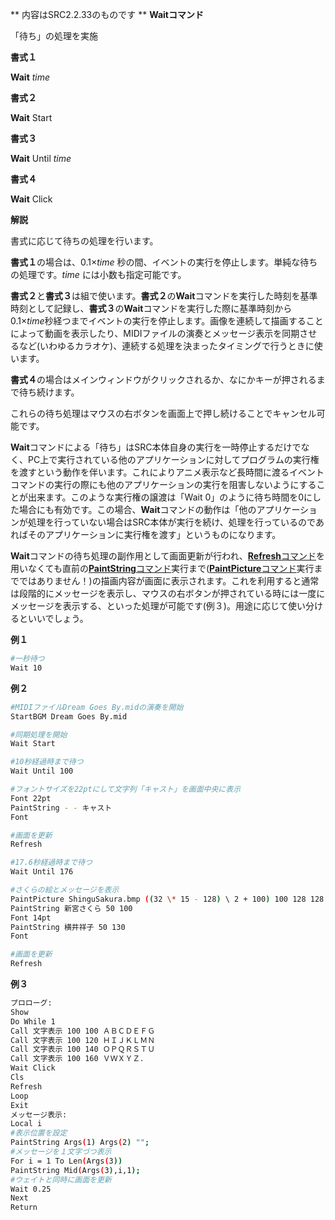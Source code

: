 ** 内容はSRC2.2.33のものです **
**Waitコマンド**

「待ち」の処理を実施

**書式１**

**Wait** *time*

**書式２**

**Wait** Start

**書式３**

**Wait** Until *time*

**書式４**

**Wait** Click

**解説**

書式に応じて待ちの処理を行います。

**書式１**の場合は、0.1×*time* 秒の間、イベントの実行を停止します。単純な待ちの処理です。*time* には小数も指定可能です。

**書式２**と**書式３**は組で使います。**書式２**の**Wait**コマンドを実行した時刻を基準時刻として記録し、**書式３**の**Wait**コマンドを実行した際に基準時刻から0.1×*time*秒経つまでイベントの実行を停止します。画像を連続して描画することによって動画を表示したり、MIDIファイルの演奏とメッセージ表示を同期させるなど(いわゆるカラオケ)、連続する処理を決まったタイミングで行うときに使います。

**書式４**の場合はメインウィンドウがクリックされるか、なにかキーが押されるまで待ち続けます。

これらの待ち処理はマウスの右ボタンを画面上で押し続けることでキャンセル可能です。

**Wait**コマンドによる「待ち」はSRC本体自身の実行を一時停止するだけでなく、PC上で実行されている他のアプリケーションに対してプログラムの実行権を渡すという動作を伴います。これによりアニメ表示など長時間に渡るイベントコマンドの実行の際にも他のアプリケーションの実行を阻害しないようにすることが出来ます。このような実行権の譲渡は「Wait 0」のように待ち時間を0にした場合にも有効です。この場合、**Wait**コマンドの動作は「他のアプリケーションが処理を行っていない場合はSRC本体が実行を続け、処理を行っているのであればそのアプリケーションに実行権を渡す」というものになります。

**Wait**コマンドの待ち処理の副作用として画面更新が行われ、[**Refresh**コマンド](Refreshコマンド.md)を用いなくても直前の[**PaintString**コマンド](PaintStringコマンド.md)実行まで([**PaintPicture**コマンド](PaintPictureコマンド.md)実行までではありません！)の描画内容が画面に表示されます。これを利用すると通常は段階的にメッセージを表示し、マウスの右ボタンが押されている時には一度にメッセージを表示する、といった処理が可能です(例３)。用途に応じて使い分けるといいでしょう。

**例１**
```sh
#一秒待つ
Wait 10
```

**例２**
```sh
#MIDIファイルDream Goes By.midの演奏を開始
StartBGM Dream Goes By.mid

#同期処理を開始
Wait Start

#10秒経過時まで待つ
Wait Until 100

#フォントサイズを22ptにして文字列「キャスト」を画面中央に表示
Font 22pt
PaintString - - キャスト
Font

#画面を更新
Refresh

#17.6秒経過時まで待つ
Wait Until 176

#さくらの絵とメッセージを表示
PaintPicture ShinguSakura.bmp ((32 \* 15 - 128) \ 2 + 100) 100 128 128
PaintString 新宮さくら 50 100
Font 14pt
PaintString 横井祥子 50 130
Font

#画面を更新
Refresh
```

**例３**
```sh
プロローグ:
Show
Do While 1
Call 文字表示 100 100 ＡＢＣＤＥＦＧ
Call 文字表示 100 120 ＨＩＪＫＬＭＮ
Call 文字表示 100 140 ＯＰＱＲＳＴＵ
Call 文字表示 100 160 ＶＷＸＹＺ．
Wait Click
Cls
Refresh
Loop
Exit
メッセージ表示:
Local i
#表示位置を設定
PaintString Args(1) Args(2) "";
#メッセージを１文字づつ表示
For i = 1 To Len(Args(3))
PaintString Mid(Args(3),i,1);
#ウェイトと同時に画面を更新
Wait 0.25
Next
Return
```

